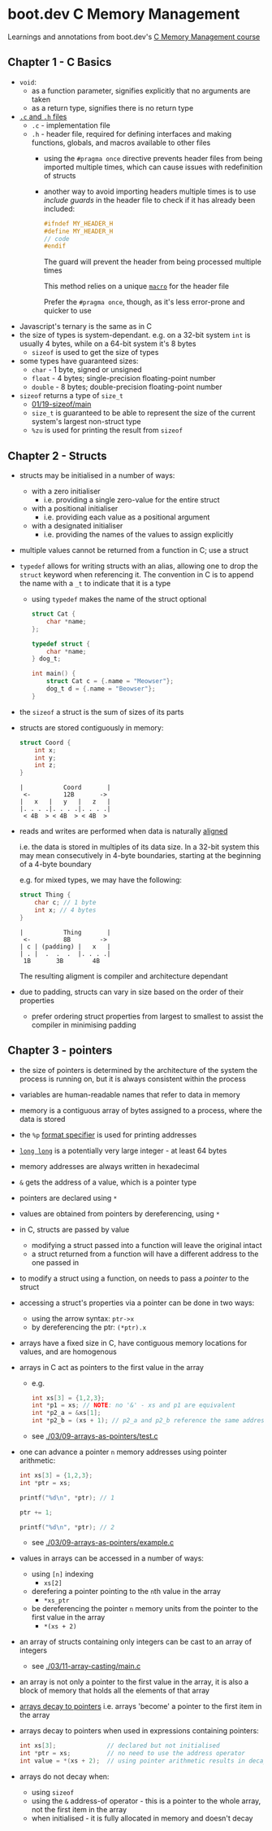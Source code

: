 # boot.dev C Memory Management

Learnings and annotations from boot.dev's
[C Memory Management course](https://www.boot.dev/lessons/44a4421c-cc49-4472-bbad-a14f81f860b4)

## Chapter 1 - C Basics

- `void`:
    * as a function parameter, signifies explicitly that no arguments are taken
    * as a return type, signifies there is no return type
- [`.c` and `.h` files](https://utat-ss.readthedocs.io/en/master/c-programming/c_h_files.html)
    * `.c` - implementation file
    * `.h` - header file, required for defining interfaces and making functions,
        globals, and macros available to other files
        + using the `#pragma once` directive prevents header files from being
            imported multiple times, which can cause issues with redefinition of
            structs
        + another way to avoid importing headers multiple times is to use
            _include guards_ in the header file to check if it has already been
            included:

            ```c
            #ifndef MY_HEADER_H
            #define MY_HEADER_H
            // code
            #endif
            ```

            The guard will prevent the header from being processed multiple times

            This method relies on a unique
            [`macro`](https://gcc.gnu.org/onlinedocs/cpp/Macros.html) for the
            header file

            Prefer the `#pragma once`, though, as it's less error-prone and quicker
            to use
- Javascript's ternary is the same as in C
- the size of types is system-dependant. e.g. on a 32-bit system `int` is usually
    4 bytes, while on a 64-bit system it's 8 bytes
    * `sizeof` is used to get the size of types
- some types have guaranteed sizes:
    * `char` - 1 byte, signed or unsigned
    * `float` - 4 bytes; single-precision floating-point number
    * `double` - 8 bytes; double-precision floating-point number
- `sizeof` returns a type of `size_t`
    - [01/19-sizeof/main](./01/19-sizeof/main.c)
    * `size_t` is guaranteed to be able to represent the size of the current
        system's largest non-struct type
    * `%zu` is used for printing the result from `sizeof`

## Chapter 2 - Structs

- structs may be initialised in a number of ways:
    * with a zero initialiser
        - i.e. providing a single zero-value for the entire struct
    * with a positional initialiser
        - i.e. providing each value as a positional
            argument
    * with a designated initialiser
        - i.e. providing the names of the values to assign explicitly
- multiple values cannot be returned from a function in C; use a struct
- `typedef` allows for writing structs with an alias, allowing one to drop the
    `struct` keyword when referencing it. The convention in C is to append
    the name with a `_t` to indicate that it is a type
    * using `typedef` makes the name of the struct optional

        ```c
        struct Cat {
            char *name;
        };

        typedef struct {
            char *name;
        } dog_t;

        int main() {
            struct Cat c = {.name = "Meowser"};
            dog_t d = {.name = "Beowser"};
        }
        ```
- the `sizeof` a struct is the sum of sizes of its parts
- structs are stored contiguously in memory:

    ```c
    struct Coord {
        int x;
        int y;
        int z;
    }
    ```

    ```
    |           Coord       |
     <-         12B       ->
    |   x   |   y   |   z   |
    |. . . .|. . . .|. . . .|
     < 4B  > < 4B  > < 4B  >
    ```
- reads and writes are performed when data is naturally
    [aligned](https://en.wikipedia.org/wiki/Data_structure_alignment)

    i.e. the data is stored in multiples of its data size. In a 32-bit
    system this may mean consecutively in 4-byte boundaries, starting
    at the beginning of a 4-byte boundary

    e.g. for mixed types, we may have the following:

    ```c
    struct Thing {
        char c; // 1 byte
        int x; // 4 bytes
    }
    ```

    ```
    |           Thing       |
     <-         8B        ->
    | c | (padding) |   x   |
    | . |  .  .  .  |. . . .|
     1B       3B        4B
    ```

    The resulting aligment is compiler and architecture dependant
- due to padding, structs can vary in size based on the order of their
    properties
    * prefer ordering struct properties from largest to smallest to
        assist the compiler in minimising padding

## Chapter 3 - pointers

- the size of pointers is determined by the architecture of the system the
    process is running on, but it is always consistent within the process
- variables are human-readable names that refer to data in memory
- memory is a contiguous array of bytes assigned to a process, where
    the data is stored
- the `%p` [format specifier](https://en.cppreference.com/w/c/io/fprintf#:~:text=The%20following%20format%20specifiers%20are%20available%3A)
    is used for printing addresses
- [`long long`](https://en.wikipedia.org/wiki/C_data_types) is a potentially very
    large integer - at least 64 bytes
- memory addresses are always written in hexadecimal
- `&` gets the address of a value, which is a pointer type
- pointers are declared using `*`
- values are obtained from pointers by dereferencing, using `*`
- in C, structs are passed by value
    - modifying a struct passed into a function will leave the original intact
    - a struct returned from a function will have a different address to
        the one passed in
- to modify a struct using a function, on needs to pass a _pointer_ to the struct
- accessing a struct's properties via a pointer can be done in two ways:
    * using the arrow syntax: `ptr->x`
    * by dereferencing the ptr: `(*ptr).x`
- arrays have a fixed size in C, have contiguous memory locations for values, and
    are homogenous
- arrays in C act as pointers to the first value in the array
    - e.g.
        ```c
        int xs[3] = {1,2,3};
        int *p1 = xs; // NOTE: no '&' - xs and p1 are equivalent
        int *p2_a = &xs[1];
        int *p2_b = (xs + 1); // p2_a and p2_b reference the same address
        ```
    - see [./03/09-arrays-as-pointers/test.c](./03/09-arrays-as-pointers/test.c)
- one can advance a pointer `n` memory addresses using pointer arithmetic:
    ```c
    int xs[3] = {1,2,3};
    int *ptr = xs;

    printf("%d\n", *ptr); // 1

    ptr += 1;

    printf("%d\n", *ptr); // 2
    ```
    - see [./03/09-arrays-as-pointers/example.c](./03/09-arrays-as-pointers/example.c)
- values in arrays can be accessed in a number of ways:
    * using `[n]` indexing
        - `xs[2]`
    - derefering a pointer pointing to the `n`th value in the array
        * `*xs_ptr`
    * be dereferencing the pointer `n` memory units from the pointer to the first
        value in the array
        + `*(xs + 2)`
- an array of structs containing only integers can be cast to an array of
    integers
    * see [./03/11-array-casting/main.c](./03/11-array-casting/main.c)
- an array is not only a pointer to the first value in the array, it is also
    a block of memory that holds all the elements of that array
- [arrays decay to pointers](https://port70.net/~nsz/c/c11/n1570.html#6.3.2.1)
    i.e. arrays 'become' a pointer to the first item     in the array
- arrays decay to pointers when used in expressions containing pointers:

    ```c
    int xs[3];              // declared but not initialised
    int *ptr = xs;          // no need to use the address operator
    int value = *(xs + 2);  // using pointer arithmetic results in decay
    ```
- arrays do not decay when:
    - using `sizeof`
    - using the `&` address-of operator - this is a pointer to the whole array,
        not the first item in the array
    - when initialised - it is fully allocated in memory and doesn't decay


